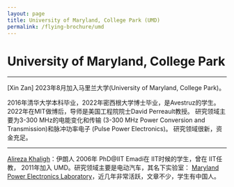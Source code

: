 ```yaml
---
layout: page
title: University of Maryland, College Park (UMD)
permalink: /flying-brochure/umd
---
```

# University of Maryland, College Park

---
[Xin Zan]
2023年8月加入马里兰大学(University of Maryland, College Park)。

2016年清华大学本科毕业，2022年密西根大学博士毕业，是Avestruz的学生。
2022年在MIT做博后，导师是美国工程院院士David Perreault教授。
研究领域主要为3-300 MHz的电能变化和传输 (3-300 MHz Power Conversion and Transmission)和脉冲功率电子 (Pulse Power Electronics)。
研究领域很新，资金充足。

---

[Alireza Khaligh](https://eng.umd.edu/clark/faculty/417/Alireza-Khaligh)：伊朗人 2006年 PhD@IIT Emadi在 IIT时候的学生，曾在 IIT任教， 2011年加入 UMD。研究领域主要是电动汽车，其名下实验室： [Maryland Power Electronics Laboratory](https://khaligh.ece.umd.edu/)，近几年非常活跃，文章不少，学生有中国人。

